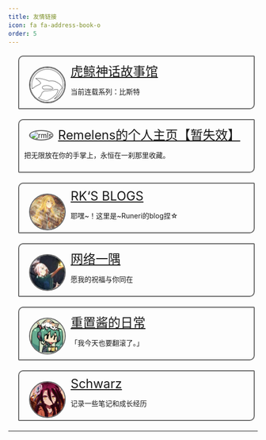 ```yaml
---
title: 友情链接
icon: fa fa-address-book-o
order: 5
---
```


<style type="text/css">
.linksbox {
    background-image: -webkit-cross-fade(url("/assets/img/links/transparent.png"),url("/assets/config/640-2.jpeg"),40%);
    background-position: left;
    background-size: 100%;
    width: 90%;
    border: #666 solid 2px;
    border-radius: 10px 2px;
    margin: 20px;
    padding: 10px;
    transition: filter 0.5s, transform 0.5s; 
}

.linksbox:hover {
    transform: scale(1.05);
    box-shadow: 0 0 10px #808080;
}

.linksimage {
    border: #666 solid 2px;
    max-width: 5em;
    max-height: 200px;
    border-radius: 50%;
    float: left;
    margin: 10px;
}

.linkstitle {
    font-size:1.8em;
}
</style>

<div class="linksbox" style="background-image: -webkit-cross-fade(url(/assets/img/links/transparent.png),url(/assets/img/links/orcinus-library.png),40%);">
    <img src="/assets/img/links/orcinus-library.png" alt="虎鲸神话故事馆" class="linksimage">
    <span class="linkstitle"><a href="https://orcinushinwa.github.io">虎鲸神话故事馆</a></span>
    <p>当前连载系列：比斯特</p>
</div>

<div class="linksbox" style="background-image: -webkit-cross-fade(url(/assets/img/links/transparent.png),url(https://cdn.luogu.com.cn/upload/image_hosting/wzzqwiik.png),40%);">
    <img src="https://cdn.luogu.com.cn/upload/image_hosting/wzzqwiik.png" alt="rmls" class="linksimage">
    <span class="linkstitle"><a href="https://remelens.link">Remelens的个人主页【暂失效】</a></span>
    <p>把无限放在你的手掌上，永恒在一刹那里收藏。</p>
</div>

<div class="linksbox" style="background-image: -webkit-cross-fade(url(/assets/img/links/transparent.png),url(/assets/img/links/rk.png),40%);">
    <img src="/assets/img/links/rk.png" alt="rk" class="linksimage">
    <span class="linkstitle"><a href="https://runeri-star.github.io/">RK‘S BLOGS</a></span>
    <p>耶嘿~！这里是~Runeri的blog捏☆</p>
</div>

<div class="linksbox" style="background-image: -webkit-cross-fade(url(/assets/img/links/transparent.png),url(/assets/img/links/cloud.jpg),40%);">
    <img src="/assets/img/links/cloud.jpg" alt="cloud" class="linksimage">
    <span class="linkstitle"><a href="https://cloud.sd.cn">网络一隅</a></span>
    <p>愿我的祝福与你同在</p>
</div>

<div class="linksbox" style="background-image: -webkit-cross-fade(url(/assets/img/links/transparent.png),url(/assets/img/links/resetchan.jpg),40%);">
    <img src="/assets/img/links/resetchan.jpg" alt="rst" class="linksimage">
    <span class="linkstitle"><a href="https://reset-chan-1444.xlog.app/">重置酱的日常</a></span>
    <p>「我今天也要翻滚了。」</p>
</div>

<div class="linksbox" style="background-image: -webkit-cross-fade(url(/assets/img/links/transparent.png),url(/assets/img/links/xiubi.png),40%);">
    <img src="/assets/img/links/xiubi.png" alt="rst" class="linksimage">
    <span class="linkstitle"><a href="https://www.schwarzblog.icu/">Schwarz</a></span>
    <p>记录一些笔记和成长经历</p>
</div>



-----

